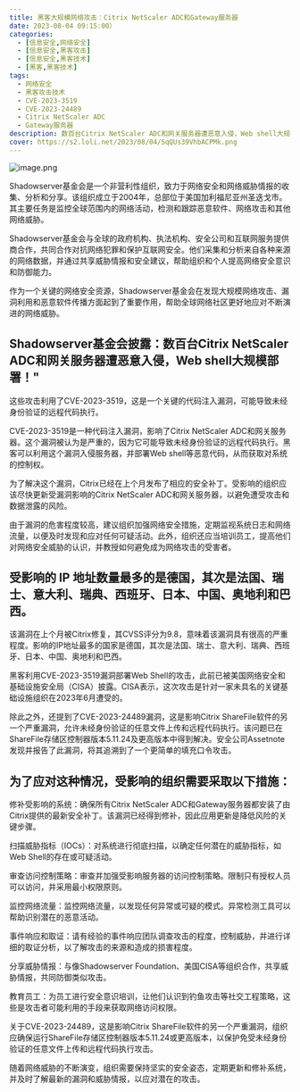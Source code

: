 ```yaml
---
title: 黑客大规模网络攻击：Citrix NetScaler ADC和Gateway服务器
date: 2023-08-04 09:15:00）
categories:
  - [信息安全,网络安全]
  - [信息安全,黑客攻击]
  - [信息安全,黑客技术]
  - [黑客,黑客技术]
tags:
  - 网络安全
  - 黑客攻击技术
  - CVE-2023-3519
  - CVE-2023-24489
  - Citrix NetScaler ADC
  - Gateway服务器
description: 数百台Citrix NetScaler ADC和网关服务器遭恶意入侵，Web shell大规模部署
cover: https://s2.loli.net/2023/08/04/SqQUs39VhbACPMk.png
---
```



![image.png](https://s2.loli.net/2023/08/04/kbZmopWRrM5iPfB.png)

Shadowserver基金会是一个非营利性组织，致力于网络安全和网络威胁情报的收集、分析和分享。该组织成立于2004年，总部位于美国加利福尼亚州圣迭戈市。其主要任务是监控全球范围内的网络活动，检测和跟踪恶意软件、网络攻击和其他网络威胁。

Shadowserver基金会与全球的政府机构、执法机构、安全公司和互联网服务提供商合作，共同合作对抗网络犯罪和保护互联网安全。他们采集和分析来自各种来源的网络数据，并通过共享威胁情报和安全建议，帮助组织和个人提高网络安全意识和防御能力。

作为一个关键的网络安全资源，Shadowserver基金会在发现大规模网络攻击、漏洞利用和恶意软件传播方面起到了重要作用，帮助全球网络社区更好地应对不断演进的网络威胁。

## Shadowserver基金会披露：数百台Citrix NetScaler ADC和网关服务器遭恶意入侵，Web shell大规模部署！"

这些攻击利用了CVE-2023-3519，这是一个关键的代码注入漏洞，可能导致未经身份验证的远程代码执行。

CVE-2023-3519是一种代码注入漏洞，影响了Citrix NetScaler ADC和网关服务器。这个漏洞被认为是严重的，因为它可能导致未经身份验证的远程代码执行。黑客可以利用这个漏洞入侵服务器，并部署Web shell等恶意代码，从而获取对系统的控制权。

为了解决这个漏洞，Citrix已经在上个月发布了相应的安全补丁。受影响的组织应该尽快更新受漏洞影响的Citrix NetScaler ADC和网关服务器，以避免遭受攻击和数据泄露的风险。

由于漏洞的危害程度较高，建议组织加强网络安全措施，定期监视系统日志和网络流量，以便及时发现和应对任何可疑活动。此外，组织还应当培训员工，提高他们对网络安全威胁的认识，并教授如何避免成为网络攻击的受害者。

## 受影响的 IP 地址数量最多的是德国，其次是法国、瑞士、意大利、瑞典、西班牙、日本、中国、奥地利和巴西。

该漏洞在上个月被Citrix修复，其CVSS评分为9.8，意味着该漏洞具有很高的严重程度。影响的IP地址最多的国家是德国，其次是法国、瑞士、意大利、瑞典、西班牙、日本、中国、奥地利和巴西。

黑客利用CVE-2023-3519漏洞部署Web Shell的攻击，此前已被美国网络安全和基础设施安全局（CISA）披露。CISA表示，这次攻击是针对一家未具名的关键基础设施组织在2023年6月遭受的。

除此之外，还提到了CVE-2023-24489漏洞，这是影响Citrix ShareFile软件的另一个严重漏洞，允许未经身份验证的任意文件上传和远程代码执行。该问题已在ShareFile存储区控制器版本5.11.24及更高版本中得到解决。安全公司Assetnote发现并报告了此漏洞，将其追溯到了一个更简单的填充口令攻击。

## 为了应对这种情况，受影响的组织需要采取以下措施：

修补受影响的系统：确保所有Citrix NetScaler ADC和Gateway服务器都安装了由Citrix提供的最新安全补丁。该漏洞已经得到修补，因此应用更新是降低风险的关键步骤。

扫描威胁指标（IOCs）：对系统进行彻底扫描，以确定任何潜在的威胁指标，如Web Shell的存在或可疑活动。

审查访问控制策略：审查并加强受影响服务器的访问控制策略。限制只有授权人员可以访问，并采用最小权限原则。

监控网络流量：监控网络流量，以发现任何异常或可疑的模式。异常检测工具可以帮助识别潜在的恶意活动。

事件响应和取证：请有经验的事件响应团队调查攻击的程度，控制威胁，并进行详细的取证分析，以了解攻击的来源和造成的损害程度。

分享威胁情报：与像Shadowserver Foundation、美国CISA等组织合作，共享威胁情报，共同防御类似攻击。

教育员工：为员工进行安全意识培训，让他们认识到钓鱼攻击等社交工程策略，这些是攻击者可能利用的手段来获取网络访问权限。

关于CVE-2023-24489，这是影响Citrix ShareFile软件的另一个严重漏洞，组织应确保运行ShareFile存储区控制器版本5.11.24或更高版本，以保护免受未经身份验证的任意文件上传和远程代码执行攻击。

随着网络威胁的不断演变，组织需要保持坚实的安全姿态，定期更新和修补系统，并及时了解最新的漏洞和威胁情报，以应对潜在的攻击。


